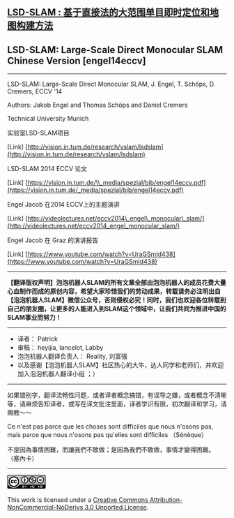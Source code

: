 ## [LSD-SLAM : 基于直接法的大范围单目即时定位和地图构建方法](https://www.gitbook.com/book/stormtiti/lsd-slam)

## LSD-SLAM: Large-Scale Direct Monocular SLAM Chinese Version \[engel14eccv\]
---
LSD-SLAM: Large-Scale Direct Monocular SLAM, J. Engel, T. Schöps, D. Cremers, ECCV '14

Authors: Jakob Engel and Thomas Schöps and Daniel Cremers

Technical University Munich

实验室LSD-SLAM项目

\[Link\] [http://vision.in.tum.de/research/vslam/lsdslam](http://vision.in.tum.de/research/vslam/lsdslam)

LSD-SLAM 2014 ECCV 论文

\[Link\] [https://vision.in.tum.de/\\_media/spezial/bib/engel14eccv.pdf](https://vision.in.tum.de/_media/spezial/bib/engel14eccv.pdf)

Engel Jacob 在2014 ECCV上的主题演讲

\[Link\] [http://videolectures.net/eccv2014\_engel\_monocular\_slam/](http://videolectures.net/eccv2014_engel_monocular_slam/)

Engel Jacob 在 Graz 的演讲报告

\[Link\] [https://www.youtube.com/watch?v=UraGSmId438](https://www.youtube.com/watch?v=UraGSmId438)

---
**【翻译版权声明】泡泡机器人SLAM的所有文章全部由泡泡机器人的成员花费大量心血制作而成的原创内容，希望大家珍惜我们的劳动成果，转载请务必注明出自【泡泡机器人SLAM】微信公众号，否则侵权必究！同时，我们也欢迎各位转载到自己的朋友圈，让更多的人能进入到SLAM这个领域中，让我们共同为推进中国的SLAM事业而努力！**

---

* 译者： Patrick
* 审稿： heyijia, lancelot, Labby
* 泡泡机器人翻译负责人： Reality, 刘富强
* 以及感谢【泡泡机器人SLAM】社区热心的大牛，达人同学和老师们，并欢迎加入泡泡机器人翻译小组 ；）

---

如果错别字，翻译流畅性问题，或者译者概念搞错，有误导之嫌，或者概念不清晰等，请麻烦告知译者，或写在译文批注里面，译者学识有限，初次翻译和学习，请赐教～～

Ce n'est pas parce que les choses sont difficiles que nous n'osons pas, mais parce que nous n'osons pas qu'elles sont difficiles （Sénèque）

不是因為事情困難，而讓我們不敢做；是因為我們不敢做，事情才變得困難。 （塞內卡）

---
[![](/assets/cca_nc_nd_3.0.png)](https://creativecommons.org/licenses/by-nc-nd/3.0/)

This work is licensed under a [Creative Commons Attribution-NonCommercial-NoDerivs 3.0 Unported License](https://creativecommons.org/licenses/by-nc-nd/3.0/).
